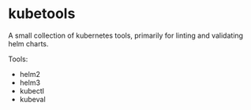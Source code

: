 # kubetools
A small collection of kubernetes tools, primarily for linting and validating helm charts.

Tools:
- helm2
- helm3
- kubectl
- kubeval

